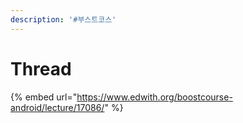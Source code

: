 ```yaml
---
description: '#부스트코스'
---
```


# Thread

{% embed url="https://www.edwith.org/boostcourse-android/lecture/17086/" %}



